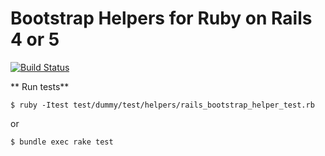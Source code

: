 # Bootstrap Helpers for Ruby on Rails 4 or 5

[![Build Status](https://semaphoreci.com/api/v1/olimart/rails_bootstrap_helper/branches/bs3-1/badge.svg)](https://semaphoreci.com/olimart/rails_bootstrap_helper)

** Run tests**

```
$ ruby -Itest test/dummy/test/helpers/rails_bootstrap_helper_test.rb
```
or
```
$ bundle exec rake test
```
